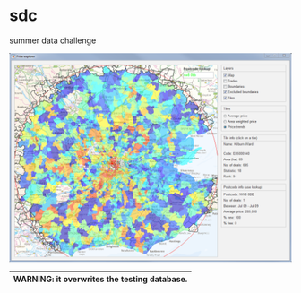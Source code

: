 sdc
===

summer data challenge


![Snapshot of the app](https://raw.githubusercontent.com/okomarov/sdc/master/fig/example.PNG)

| WARNING: it overwrites the testing database. |
| --- |
